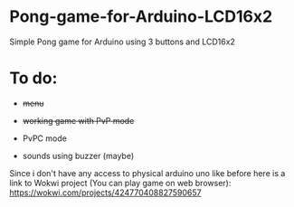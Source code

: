 # Pong-game-for-Arduino-LCD16x2
Simple Pong game for Arduino using 3 buttons and LCD16x2

# To do:
* ~~menu~~
* ~~working game with PvP mode~~
* PvPC mode

* sounds using buzzer (maybe)

Since i don't have any access to physical arduino uno like before here is a link to Wokwi project (You can play game on web browser):
https://wokwi.com/projects/424770408827590657
